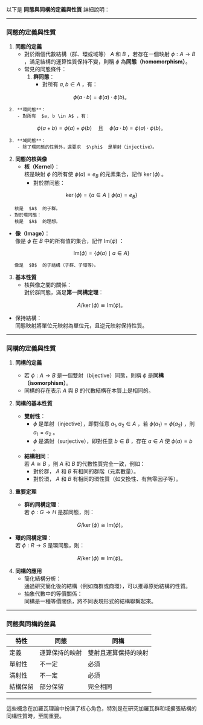 以下是 **同態與同構的定義與性質** 詳細說明：  

---

### **同態的定義與性質**

1. **同態的定義**  
   - 對於兩個代數結構（群、環或域等）  $A$  和  $B$ ，若存在一個映射  $\phi: A \to B$ ，滿足結構的運算性質保持不變，則稱  $\phi$  為**同態（homomorphism）**。
   - 常見的同態條件：
     1. **群同態**：  
        - 對所有  $a, b \in A$ ，有：  

```math
          \phi(a \cdot b) = \phi(a) \cdot \phi(b)。

```
     2. **環同態**：  
        - 對所有  $a, b \in A$ ，有：  

```math
          \phi(a + b) = \phi(a) + \phi(b) \quad \text{且} \quad \phi(a \cdot b) = \phi(a) \cdot \phi(b)。

```
     3. **域同態**：  
        - 除了環同態的性質外，還要求  $\phi$  是單射（injective）。

2. **同態的核與像**  
   - **核（Kernel）**：  
     核是映射  $\phi$  的所有使  $\phi(a) = e_B$  的元素集合，記作  $\ker(\phi)$ 。  
     - 對於群同態：  

```math
       \ker(\phi) = \{a \in A \mid \phi(a) = e_B\}

```
       核是  $A$  的子群。
     - 對於環同態：  
       核是  $A$  的理想。
   - **像（Image）**：  
     像是  $\phi$  在  $B$  中的所有值的集合，記作  $\text{Im}(\phi)$ ：  

```math
       \text{Im}(\phi) = \{\phi(a) \mid a \in A\}

```
       像是  $B$  的子結構（子群、子環等）。

3. **基本性質**  
   - 核與像之間的關係：  
     對於群同態，滿足**第一同構定理**：  

```math
     A / \ker(\phi) \cong \text{Im}(\phi)。

```
   - 保持結構：  
     同態映射將單位元映射為單位元，且逆元映射保持性質。

---

### **同構的定義與性質**

1. **同構的定義**  
   - 若  $\phi: A \to B$  是一個雙射（bijective）同態，則稱  $\phi$  是**同構（isomorphism）**。  
   - 同構的存在表示  $A$  與  $B$  的代數結構在本質上是相同的。

2. **同構的基本性質**  
   - **雙射性**：  
     -  $\phi$  是單射（injective），即對任意  $a_1, a_2 \in A$ ，若  $\phi(a_1) = \phi(a_2)$ ，則  $a_1 = a_2$ 。  
     -  $\phi$  是滿射（surjective），即對任意  $b \in B$ ，存在  $a \in A$  使  $\phi(a) = b$ 。
   - **結構相同**：  
     若  $A \cong B$ ，則  $A$  和  $B$  的代數性質完全一致，例如：
     - 對於群， $A$  和  $B$  有相同的群階（元素數量）。
     - 對於環， $A$  和  $B$  有相同的環性質（如交換性、有無零因子等）。

3. **重要定理**  
   - **群的同構定理**：  
     若  $\phi: G \to H$  是群同態，則：

```math
     G / \ker(\phi) \cong \text{Im}(\phi)。

```
   - **環的同構定理**：  
     若  $\phi: R \to S$  是環同態，則：

```math
     R / \ker(\phi) \cong \text{Im}(\phi)。

```

4. **同構的應用**  
   - 簡化結構分析：  
     通過研究簡化後的結構（例如商群或商環），可以推導原始結構的性質。
   - 抽象代數中的等價關係：  
     同構是一種等價關係，將不同表現形式的結構聯繫起來。

---

### **同態與同構的差異**
| 特性        | 同態                          | 同構                          |
|-------------|-------------------------------|-------------------------------|
| 定義        | 運算保持的映射                | 雙射且運算保持的映射          |
| 單射性      | 不一定                       | 必須                          |
| 滿射性      | 不一定                       | 必須                          |
| 結構保留    | 部分保留                     | 完全相同                      |

---

這些概念在加羅瓦理論中扮演了核心角色，特別是在研究加羅瓦群和域擴張結構的同構性質時，至關重要。